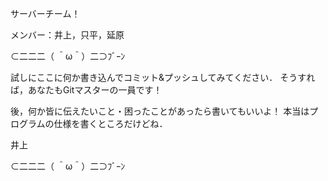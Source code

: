 サーバーチーム！

メンバー：井上，只平，延原

⊂二二二（ ＾ω＾）二⊃ﾌﾞｰﾝ

試しにここに何か書き込んでコミット&プッシュしてみてください．
そうすれば，あなたもGitマスターの一員です！

後，何か皆に伝えたいこと・困ったことがあったら書いてもいいよ！
本当はプログラムの仕様を書くところだけどね．

井上

⊂二二二（ ＾ω＾）二⊃ﾌﾞｰﾝ